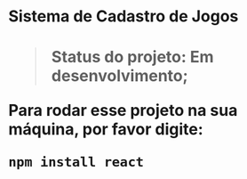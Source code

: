 <h1>Sistema de Cadastro de Jogos<h1>

>Status do projeto: Em desenvolvimento;

Para rodar esse projeto na sua máquina, por favor digite:

```
npm install react

```
